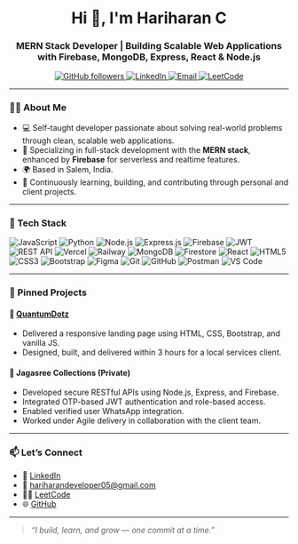 <h1 align="center">Hi 👋, I'm Hariharan C</h1>
<h3 align="center">MERN Stack Developer | Building Scalable Web Applications with Firebase, MongoDB, Express, React & Node.js</h3>

<p align="center">
  <a href="https://github.com/hariharan-dev-05" target="_blank">
    <img src="https://img.shields.io/github/followers/hariharan-dev-05?label=Follow&style=social" alt="GitHub followers">
  </a>
  <a href="https://www.linkedin.com/in/hariharan-c/" target="_blank">
    <img src="https://img.shields.io/badge/LinkedIn-blue?logo=linkedin&style=flat-square" alt="LinkedIn">
  </a>
  <a href="mailto:hariharandeveloper05@gmail.com">
    <img src="https://img.shields.io/badge/Email-hariharandeveloper05@gmail.com-blue?style=flat-square&logo=gmail" alt="Email">
  </a>
  <a href="https://leetcode.com/u/hariharan-dev-05/" target="_blank">
    <img src="https://img.shields.io/badge/LeetCode-Hariharan-orange?style=flat-square&logo=leetcode" alt="LeetCode">
  </a>
</p>

---

### 🧑‍💻 About Me

- 💻 Self-taught developer passionate about solving real-world problems through clean, scalable web applications.
- 🔧 Specializing in full-stack development with the **MERN stack**, enhanced by **Firebase** for serverless and realtime features.
- 🌍 Based in Salem, India.
- 🚀 Continuously learning, building, and contributing through personal and client projects.

---

### 🚀 Tech Stack

<p align="left">
  <!-- Languages -->
  <img src="https://img.shields.io/badge/JavaScript-F7DF1E?style=for-the-badge&logo=javascript&logoColor=black" alt="JavaScript" />
  <img src="https://img.shields.io/badge/Python-3776AB?style=for-the-badge&logo=python&logoColor=white" alt="Python" />

  <!-- Backend / Cloud -->
  <img src="https://img.shields.io/badge/Node.js-339933?style=for-the-badge&logo=node.js&logoColor=white" alt="Node.js" />
  <img src="https://img.shields.io/badge/Express.js-000000?style=for-the-badge&logo=express&logoColor=white" alt="Express.js" />
  <img src="https://img.shields.io/badge/Firebase-FFCA28?style=for-the-badge&logo=firebase&logoColor=black" alt="Firebase" />
  <img src="https://img.shields.io/badge/JWT-000000?style=for-the-badge&logo=JSON%20web%20tokens&logoColor=white" alt="JWT" />
  <img src="https://img.shields.io/badge/REST%20API-FF6F00?style=for-the-badge&logo=postman&logoColor=white" alt="REST API" />
  <img src="https://img.shields.io/badge/Vercel-000000?style=for-the-badge&logo=vercel&logoColor=white" alt="Vercel" />
  <img src="https://img.shields.io/badge/Railway-000000?style=for-the-badge&logo=railway&logoColor=white" alt="Railway" />

  <!-- Databases -->
  <img src="https://img.shields.io/badge/MongoDB-47A248?style=for-the-badge&logo=mongodb&logoColor=white" alt="MongoDB" />
  <img src="https://img.shields.io/badge/Firestore-FFCA28?style=for-the-badge&logo=firebase&logoColor=black" alt="Firestore" />

  <!-- Frontend -->
  <img src="https://img.shields.io/badge/React-20232A?style=for-the-badge&logo=react&logoColor=61DAFB" alt="React" />
  <img src="https://img.shields.io/badge/HTML5-E34F26?style=for-the-badge&logo=html5&logoColor=white" alt="HTML5" />
  <img src="https://img.shields.io/badge/CSS3-1572B6?style=for-the-badge&logo=css3&logoColor=white" alt="CSS3" />
  <img src="https://img.shields.io/badge/Bootstrap-7952B3?style=for-the-badge&logo=bootstrap&logoColor=white" alt="Bootstrap" />
  <img src="https://img.shields.io/badge/Figma-F24E1E?style=for-the-badge&logo=figma&logoColor=white" alt="Figma" />

  <!-- DevOps / Tools -->
  <img src="https://img.shields.io/badge/Git-F05032?style=for-the-badge&logo=git&logoColor=white" alt="Git" />
  <img src="https://img.shields.io/badge/GitHub-181717?style=for-the-badge&logo=github&logoColor=white" alt="GitHub" />
  <img src="https://img.shields.io/badge/Postman-FF6C37?style=for-the-badge&logo=postman&logoColor=white" alt="Postman" />
  <img src="https://img.shields.io/badge/VS%20Code-007ACC?style=for-the-badge&logo=visual%20studio%20code&logoColor=white" alt="VS Code" />
</p>

---

### 📌 Pinned Projects

#### 🔹 [QuantumDotz](https://github.com/hariharan-dev-05/quantumdotz)
- Delivered a responsive landing page using HTML, CSS, Bootstrap, and vanilla JS.
- Designed, built, and delivered within 3 hours for a local services client.

#### 🔹 Jagasree Collections (Private)
- Developed secure RESTful APIs using Node.js, Express, and Firebase.
- Integrated OTP-based JWT authentication and role-based access.
- Enabled verified user WhatsApp integration.
- Worked under Agile delivery in collaboration with the client team.

---

### 📫 Let’s Connect

- 🔗 [LinkedIn](https://www.linkedin.com/in/hariharan-c/)
- 💌 hariharandeveloper05@gmail.com
- 👨‍💻 [LeetCode](https://leetcode.com/u/hariharan-dev-05/)
- 🌐 [GitHub](https://github.com/hariharan-dev-05)

---

> *“I build, learn, and grow — one commit at a time.”*
